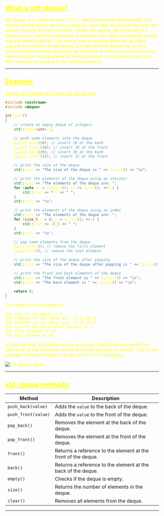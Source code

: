 ## <font color="yellow"><u>What is std::deque?</u></f>

std::deque is a container class in C++ that provides the functionality of a double-ended queue, which is a data structure that allows fast insertion and deletion at both its front and back. Unlike std::vector, the elements of a deque are not stored contiguously in memory, but rather in separate chunks that are linked together. This means that accessing elements by index requires two pointer dereferences, but also that the deque can grow or shrink without copying or moving its elements. A deque is useful when you need to add or remove elements from both ends of a sequence, and you don’t need direct access to the middle elements.

---
## <font color="yellow"><u>Example:</u></font>

<u>Here is an example of how to use std::deque:</u>

```c++
#include <iostream>
#include <deque>

int main()
{
    // create an empty deque of integers
    std::deque<int> d;

    // push some elements into the deque
    d.push_back(10); // insert 10 at the back
    d.push_front(20); // insert 20 at the front
    d.push_back(30); // insert 30 at the back
    d.push_front(15); // insert 15 at the front

    // print the size of the deque
    std::cout << "The size of the deque is " << d.size() << "\n";

    // print the elements of the deque using an iterator
    std::cout << "The elements of the deque are: ";
    for (auto it = d.begin(); it != d.end(); ++it) {
        std::cout << *it << " ";
    }
    std::cout << "\n";

    // print the elements of the deque using an index
    std::cout << "The elements of the deque are: ";
    for (size_t i = 0; i < d.size(); ++i) {
        std::cout << d[i] << " ";
    }
    std::cout << "\n";

    // pop some elements from the deque
    d.pop_front(); // remove the first element
    d.pop_back(); // remove the last element

    // print the size of the deque after popping
    std::cout << "The size of the deque after popping is " << d.size() << "\n";

    // print the front and back elements of the deque
    std::cout << "The front element is " << d.front() << "\n";
    std::cout << "The back element is " << d.back() << "\n";

    return 0;
}
```

The output of this program is:

```
The size of the deque is 4
The elements of the deque are: 15 20 10 30 
The elements of the deque are: 15 20 10 30 
The size of the deque after popping is 2
The front element is 20
The back element is 10
```

As you can see, std::deque allows us to insert and delete elements from both ends of the container, and access them by index or iterator. This is one example of how std::deque can be used in a C++ program.

![2 5-Deque specs](https://github.com/Ali-Elbana/STL-Notes/assets/97269796/4c2f7465-f858-4d55-b877-65d1c5580c2b)

---
## <font color="yellow"><u>std::deque methods:</u></f>

|Method|Description|
|---|---|
|`push_back(value)`|Adds the `value` to the back of the deque.|
|`push_front(value)`|Adds the `value` to the front of the deque.|
|`pop_back()`|Removes the element at the back of the deque.|
|`pop_front()`|Removes the element at the front of the deque.|
|`front()`|Returns a reference to the element at the front of the deque.|
|`back()`|Returns a reference to the element at the back of the deque.|
|`empty()`|Checks if the deque is empty.|
|`size()`|Returns the number of elements in the deque.|
|`clear()`|Removes all elements from the deque.|

---

